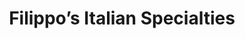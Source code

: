 ---
title: "Filippo’s Italian Specialties"
url: /wheaton/filippos-italian-specialties/
shop: deli
---